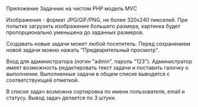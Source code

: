 Приложение Задачник на чистом PHP модель MVC

Изображения - формат JPG/GIF/PNG, не более 320х240 пикселей. При попытке загрузить изображение большего размера, картинка будет пропорционально уменьшена до заданных размеров.

Создавать новые задачи может любой посетитель. Перед сохранением новой задачи можно нажать "Предварительный просмотр".

Вход для администратора (логин "admin", пароль "123"). Администратор имеет возможность редактировать текст задачи и поставить галочку о выполнении. Выполненные задачи в общем списке выводятся с соответствующей отметкой.

В списке задач  возможна сортировка по имени пользователя, email и статусу. Вывод задач делается по 3 штуки.
